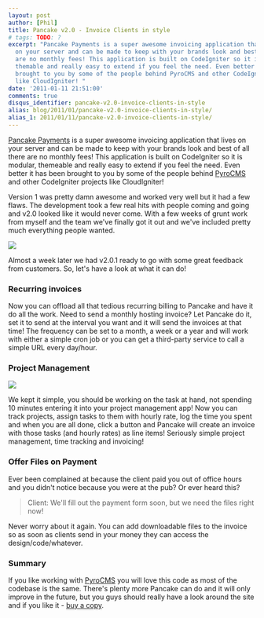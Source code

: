 ```yaml
---
layout: post
author: [Phil]
title: Pancake v2.0 - Invoice Clients in style
# tags: TODO: ?
excerpt: "Pancake Payments is a super awesome invoicing application that lives
  on your server and can be made to keep with your brands look and best of all there
  are no monthly fees! This application is built on CodeIgniter so it is modular,
  themable and really easy to extend if you feel the need. Even better it has been
  brought to you by some of the people behind PyroCMS and other CodeIgniter projects
  like CloudIgniter! "
date: '2011-01-11 21:51:00'
comments: true
disqus_identifier: pancake-v2.0-invoice-clients-in-style
alias: blog/2011/01/pancake-v2.0-invoice-clients-in-style/
alias_1: 2011/01/11/pancake-v2.0-invoice-clients-in-style/
---
```


[Pancake Payments](http://pancakeapp.com/) is a super awesome invoicing application that lives on your server and can be made to keep with your brands look and best of all there are no monthly fees! This application is built on CodeIgniter so it is modular, themeable and really easy to extend if you feel the need. Even better it has been brought to you by some of the people behind [PyroCMS](http://pyrocms.com) and other CodeIgniter projects like CloudIgniter!

Version 1 was pretty damn awesome and worked very well but it had a few flaws. The development took a few real hits with people coming and going and v2.0 looked like it would never come. With a few weeks of grunt work from myself and the team we've finally got it out and we've included pretty much everything people wanted.

![](http://pancakeapp.com/assets/img/screenshots/recurring_invoices.png)

Almost a week later we had v2.0.1 ready to go with some great feedback from customers. So, let's have a look at what it can do!

### Recurring invoices

Now you can offload all that tedious recurring billing to Pancake and have it do all the work. Need to send a monthly hosting invoice? Let Pancake do it, set it to send at the interval you want and it will send the invoices at that time! The frequency can be set to a month, a week or a year and will work with either a simple cron job or you can get a third-party service to call a simple URL every day/hour.

### Project Management

![](http://pancakeapp.com/assets/img/screenshots/project_tasks.png)

We kept it simple, you should be working on the task at hand, not spending 10 minutes entering it into your project management app! Now you can track projects, assign tasks to them with hourly rate, log the time you spent and when you are all done, click a button and Pancake will create an invoice with those tasks (and hourly rates) as line items! Seriously simple project management, time tracking and invoicing!

### Offer Files on Payment

Ever been complained at because the client paid you out of office hours and you didn't notice because you were at the pub? Or ever heard this?

> Client: We'll fill out the payment form soon, but we need the files right now!

Never worry about it again. You can add downloadable files to the invoice so as soon as clients send in your money they can access the design/code/whatever.

### Summary

If you like working with [PyroCMS](http://pyrocms.com) you will love this code as most of the codebase is the same. There's plenty more Pancake can do and it will only improve in the future, but you guys should really have a look around the site and if you like it - [buy a copy](http://buy.pancakeapp.com/).
